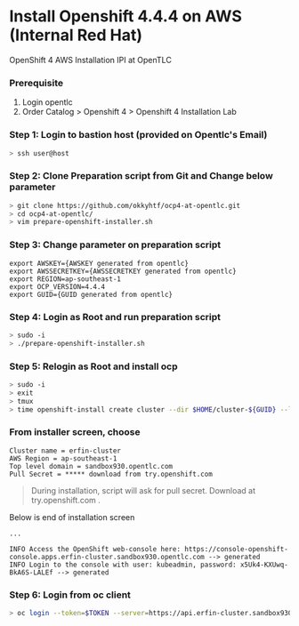 # Install Openshift 4.4.4 on AWS (Internal Red Hat)
OpenShift 4 AWS Installation IPI at OpenTLC 

### Prerequisite
1. Login opentlc
2. Order Catalog > Openshift 4 > Openshift 4 Installation Lab

### Step 1: Login to bastion host (provided on Opentlc's Email)
```bash
> ssh user@host
```
### Step 2: Clone Preparation script from Git and Change below parameter
```bash
> git clone https://github.com/okkyhtf/ocp4-at-opentlc.git
> cd ocp4-at-opentlc/
> vim prepare-openshift-installer.sh
```
### Step 3: Change parameter on preparation script
```properties
export AWSKEY={AWSKEY generated from opentlc}
export AWSSECRETKEY={AWSSECRETKEY generated from opentlc}
export REGION=ap-southeast-1
export OCP_VERSION=4.4.4
export GUID={GUID generated from opentlc}
```

### Step 4: Login as Root and run preparation script
```bash
> sudo -i
> ./prepare-openshift-installer.sh
```
### Step 5: Relogin as Root and install ocp
```bash
> sudo -i
> exit
> tmux
> time openshift-install create cluster --dir $HOME/cluster-${GUID} --log-level debug
```

### From installer screen, choose
```
Cluster name = erfin-cluster
AWS Region = ap-southeast-1
Top level domain = sandbox930.opentlc.com
Pull Secret = ***** download from try.openshift.com
```
> During installation, script will ask for pull secret. Download at try.openshift.com .

Below is end of installation screen
```
...

INFO Access the OpenShift web-console here: https://console-openshift-console.apps.erfin-cluster.sandbox930.opentlc.com --> generated
INFO Login to the console with user: kubeadmin, password: x5Uk4-KXUwq-BkA6S-LALEf --> generated
```

### Step 6: Login from oc client
```bash
> oc login --token=$TOKEN --server=https://api.erfin-cluster.sandbox930.opentlc.com:6443
```
